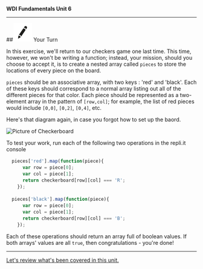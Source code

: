 **WDI Fundamentals Unit 6**

---

##![Your Turn](../assets/exercise.png) Your Turn

In this exercise, we'll return to our checkers game one last time. This time, however, we won't be writing a function; instead, your mission, should you choose to accept it, is to create a nested array called `pieces` to store the locations of every piece on the board.

`pieces` should be an associative array, with two keys : 'red' and 'black'. Each of these keys should correspond to a normal array listing out all of the different pieces for that color. Each piece should be represented as a two-element array in the pattern of `[row,col]`; for example, the list of red pieces would include `[0,0]`, `[0,2]`, `[0,4]`, etc.

Here's that diagram again, in case you forgot how to set up the baord.

![Picture of Checkerboard](http://www.maniacworld.com/Checkers/checkers.jpg)

To test your work, run each of the following two operations in the repli.it console

```javascript
  pieces['red'].map(function(piece){
      var row = piece[0];
      var col = piece[1];
      return checkerboard[row][col] === 'R';
    });

  pieces['black'].map(function(piece){
      var row = piece[0];
      var col = piece[1];
      return checkerboard[row][col] === 'B';
    });
```

Each of these operations should return an array full of boolean values. If both arrays' values are all `true`, then congratulations - you're done!

---
[Let's review what's been covered in this unit.](11_cheatsheet.md)
